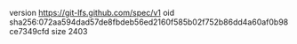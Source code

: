 version https://git-lfs.github.com/spec/v1
oid sha256:072aa594dad57de8fbdeb56ed2160f585b02f752b86dd4a60af0b98ce7349cfd
size 2403
